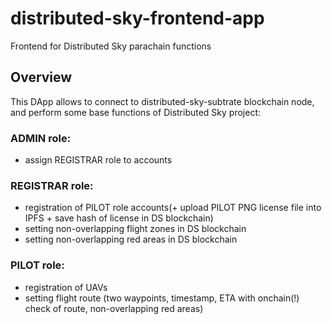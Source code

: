 # distributed-sky-frontend-app
Frontend for Distributed Sky parachain functions

## Overview
This DApp allows to connect to distributed-sky-subtrate blockchain node, and perform some base functions of Distributed Sky project:

### ADMIN role:

- assign REGISTRAR role to accounts

### REGISTRAR role:

- registration of PILOT role accounts(+ upload PILOT PNG license file into IPFS + save hash of license in DS blockchain)
- setting non-overlapping flight zones in DS blockchain
- setting non-overlapping red areas in DS blockchain

### PILOT role:

- registration of UAVs
- setting flight route (two waypoints, timestamp, ETA with onchain(!) check of route, non-overlapping red areas)






